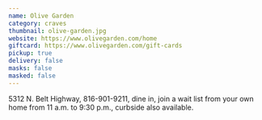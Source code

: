 ```yaml
---
name: Olive Garden
category: craves
thumbnail: olive-garden.jpg
website: https://www.olivegarden.com/home
giftcard: https://www.olivegarden.com/gift-cards
pickup: true
delivery: false
masks: false
masked: false
---
```

5312 N. Belt Highway, 816-901-9211, dine in, join a wait list from your own home from 11 a.m. to 9:30 p.m., curbside also available.